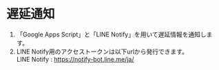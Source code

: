 # 遅延通知

1. 「Google Apps Script」と「LINE Notify」を用いて遅延情報を通知します。
2. LINE Notify用のアクセストークンは以下urlから発行できます。  
LINE Notify : https://notify-bot.line.me/ja/
